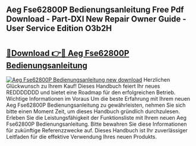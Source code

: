 ## Aeg Fse62800P Bedienungsanleitung Free Pdf Download - Part-DXl New Repair Owner Guide - User Service Edition O3b2H

# <h2><a href="http://df24yyv.blite.top/?on=Aeg+Fse62800P+Bedienungsanleitung">🔗Download 👉🔴 Aeg Fse62800P Bedienungsanleitung</a></h2>

[![Aeg Fse62800P Bedienungsanleitung new download](https://i.imgur.com/lujVjoI.png)](http://df24yyv.blite.top/?on=Aeg+Fse62800P+Bedienungsanleitung)
Herzlichen Glückwunsch zu Ihrem Kauf! Dieses Handbuch feiert Ihr neues REDDDDDDD und bietet eine Roadmap für den erfolgreichen Betrieb. Wichtige Informationen im Voraus Um die beste Erfahrung mit Ihrem neuen Aeg Fse62800P Bedienungsanleitung zu gewährleisten, nehmen Sie sich bitte einen Moment Zeit, um dieses Handbuch gründlich durchzulesen. Erleben Sie die Leistungsfähigkeit der Funktionsliste mit Ihrem neuen Aeg Fse62800P Bedienungsanleitung. Bitte bewahren Sie diese Informationen für zukünftige Referenzzwecke auf. Dieses Handbuch ist Ihr zuverlässiger Leitfaden für die effektive Verwendung Ihres neuen Produkts.
